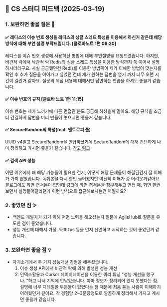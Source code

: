 ## 📌 CS 스터디 피드백 (2025-03-19)

### 1. 보완하면 좋을 질문 📝

#### ✅ 레디스의 이슈 번호 생성을 레디스의 싱글 스레드 특성을 이용해서 하신거 같은데 해당 방식에 대해 부연 설명 부탁드립니다. [클로바노트 1편 08:20]
레디스를 이슈 번호 생성에 사용하신 방법에 대해 부연설명을 요청드렸습니다.
하지만, 비관적 락에서 낙관적 락 Redis의 싱글 스레드 특성을 이용한 방식까지 쭉 이어서 설명하시더라구요.
사실 궁금했던건 Redis를 이용한 방법쪽이 제가 이해한 방법이 맞는지를 확인 후 추가 질문을 이어가고 싶었던 건데 제가 원하는 답변을 얻기 까지 너무 오랜 시간이 걸린거 같아요. 질문의 핵심 내용에 대해서만 답변하는 연습을 하셔도 좋을거 같습니다.

#### ✅ 이슈 번호의 규칙 [클로바 노트 1편 11:15]
이슈 번호는 제가 느끼기에 다른 면접관 분도 궁금해 하셨을꺼 같아요. 해당 규칙을 조금 더 간결하게 답변을 미리 만들어 놓으시면 좋을거 같습니다.

#### ✅ SecureRandom의 특성(feat. 엔트로피 풀)
UUID v4말고 SecureRandom을 언급하셨기에 SecureRandom에 대해 간단하게 나마 정리하고 가시면 좋을거 같습니다.
[참고 링크](https://madplay.github.io/post/java-random)

#### ✅ 검색 API 성능
어떤 이유에서 왜 해당 기능들이 필요한 건지, 어떻게 해당 문제들이 해결된건지 잘 이해가 가지 않았습니다. 녹취본을 다시 한번 들어봤지만 여전히 이해가 좀 어려운거같아요. 블로그에도 화면 캡쳐본이 없던데 링크에 화면 캡쳐본을 첨부해두고 면접 때, 화면 한번 보면서 설명들어달라던가 이런 방식으로 접근해보시는건 어떨까요?

### 2. 좋았던 점 ✨
- 백엔드 개발자가 되기 위해 어떤 노력을 해오셨는지 질문에 AgileHub로 질문을 유도한 점이 좋았습니다.
- 성능 개선에 대해서 가정, 목표 tps 등을 먼저 선언하고 시작하는 것이 좋았던거 같습니다.

### 3. 보완하면 좋을 점 💡
- 자기소개에서 두 가지 성능개선 경험을 해주셨습니다.
    1. 이슈 생성 API에서 비관적 락에 의해 발생한 성능 개선
    2. 인덱스활용과 Cursor 페이지네이션을 이용한 쿼리 튜닝
"성능 개선을 했구나.."하고 나서 기억에 안남았습니다. 아마 정보가 정리되어 있지 못했다는 점. 설명에 너무 디테일한 부분들이 있었다는 점 때문에 처음 듣는 사람이 이해하기 어려웠던거 같아요. 각 경험당 2~3문장정도로 깔끔하게 정리해서 가지고 계시면 좋을거 같습니다.
